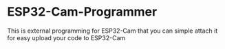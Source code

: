 # ESP32-Cam-Programmer
This is external programming for ESP32-Cam that you can simple attach it for easy upload your code to ESP32-Cam
